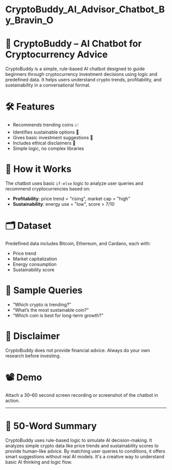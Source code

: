 # CryptoBuddy_AI_Advisor_Chatbot_By_Bravin_O

# 🤖 CryptoBuddy – AI Chatbot for Cryptocurrency Advice

CryptoBuddy is a simple, rule-based AI chatbot designed to guide beginners through cryptocurrency investment decisions using logic and predefined data. It helps users understand crypto trends, profitability, and sustainability in a conversational format.

# 🛠️ Features

- Recommends trending coins 📈
- Identifies sustainable options 🌱
- Gives basic investment suggestions 💸
- Includes ethical disclaimers 🚨
- Simple logic, no complex libraries

# 🧠 How it Works

The chatbot uses basic `if-else` logic to analyze user queries and recommend cryptocurrencies based on:

- **Profitability**: price trend = "rising", market cap = "high"
- **Sustainability**: energy use = "low", score > 7/10

# 🗂️ Dataset

Predefined data includes Bitcoin, Ethereum, and Cardano, each with:

- Price trend
- Market capitalization
- Energy consumption
- Sustainability score

# 💬 Sample Queries

- “Which crypto is trending?”
- “What’s the most sustainable coin?”
- “Which coin is best for long-term growth?”

# 🚨 Disclaimer

CryptoBuddy does not provide financial advice. Always do your own research before investing.

# 📽️ Demo

Attach a 30–60 second screen recording or screenshot of the chatbot in action.

---

# 📄 50-Word Summary

CryptoBuddy uses rule-based logic to simulate AI decision-making. It analyzes simple crypto data like price trends and sustainability scores to provide human-like advice. By matching user queries to conditions, it offers smart suggestions without real AI models. It's a creative way to understand basic AI thinking and logic flow.
